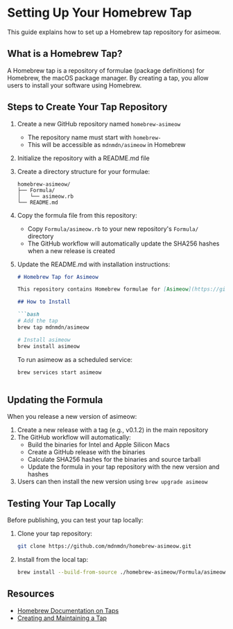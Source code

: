 # Setting Up Your Homebrew Tap

This guide explains how to set up a Homebrew tap repository for asimeow.

## What is a Homebrew Tap?

A Homebrew tap is a repository of formulae (package definitions) for Homebrew, the macOS package manager. By creating a tap, you allow users to install your software using Homebrew.

## Steps to Create Your Tap Repository

1. Create a new GitHub repository named `homebrew-asimeow`
   - The repository name must start with `homebrew-`
   - This will be accessible as `mdnmdn/asimeow` in Homebrew

2. Initialize the repository with a README.md file

3. Create a directory structure for your formulae:
   ```
   homebrew-asimeow/
   ├── Formula/
   │   └── asimeow.rb
   └── README.md
   ```

4. Copy the formula file from this repository:
   - Copy `Formula/asimeow.rb` to your new repository's `Formula/` directory
   - The GitHub workflow will automatically update the SHA256 hashes when a new release is created

5. Update the README.md with installation instructions:
   ```markdown
   # Homebrew Tap for Asimeow

   This repository contains Homebrew formulae for [Asimeow](https://github.com/mdnmdn/asimeow).

   ## How to Install

   ```bash
   # Add the tap
   brew tap mdnmdn/asimeow

   # Install asimeow
   brew install asimeow
   ```

   To run asimeow as a scheduled service:

   ```bash
   brew services start asimeow
   ```
   ```

## Updating the Formula

When you release a new version of asimeow:

1. Create a new release with a tag (e.g., v0.1.2) in the main repository
2. The GitHub workflow will automatically:
   - Build the binaries for Intel and Apple Silicon Macs
   - Create a GitHub release with the binaries
   - Calculate SHA256 hashes for the binaries and source tarball
   - Update the formula in your tap repository with the new version and hashes
3. Users can then install the new version using `brew upgrade asimeow`

## Testing Your Tap Locally

Before publishing, you can test your tap locally:

1. Clone your tap repository:
   ```bash
   git clone https://github.com/mdnmdn/homebrew-asimeow.git
   ```

2. Install from the local tap:
   ```bash
   brew install --build-from-source ./homebrew-asimeow/Formula/asimeow.rb
   ```

## Resources

- [Homebrew Documentation on Taps](https://docs.brew.sh/Taps)
- [Creating and Maintaining a Tap](https://docs.brew.sh/How-to-Create-and-Maintain-a-Tap)